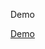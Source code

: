 <a href="https://axelalva2023.github.io/portfolio-plataforma5/" style="text-decoration:none">Demo</a>

<span style="text-decoration:none">[Demo]( https://axelalva2023.github.io/portfolio-plataforma5/)</span>



